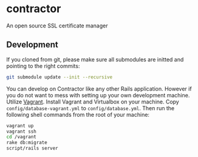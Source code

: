 # contractor #
An open source SSL certificate manager

## Development ##

If you cloned from git, please make sure all submodules are initted and pointing to the right commits:

```bash
git submodule update --init --recursive
```

You can develop on Contractor like any other Rails application. However if you do not want to mess with setting up your own development machine. Utilize [Vagrant](http://www.vagrantup.com). Install Vagrant and Virtualbox on your machine.
Copy `config/database-vagrant.yml` to `config/database.yml`. Then run the following shell commands from the root of your machine:

```bash
vagrant up
vagrant ssh
cd /vagrant
rake db:migrate
script/rails server
```
